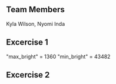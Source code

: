 ## Team Members
Kyla Wilson, Nyomi Inda

## Excercise 1
"max_bright" = 1360
"min_bright" = 43482

## Excercise 2
